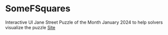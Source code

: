 # SomeFSquares
Interactive UI Jane Street Puzzle of the Month January 2024 to help solvers visualize the puzzle
<a href= "https://frvnkliu.github.io/SomeFSquares/">Site
